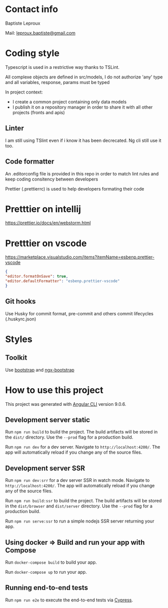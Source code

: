 # Contact info

Baptiste Leproux

Mail: leproux.baptiste@gmail.com

# Coding style

Typescript is used in a restrictive way thanks to TSLint.

All complexe objects are defined in src/models, I do not authorize 'any' type and all variables, response, params must be typed

In project context:

- I create a common project containing only data models
- I publish it on a repository manager in order to share it with all other projects (fronts and apis)

## Linter

I am still using TSlint even if i know it has been decrecated. Ng cli still use it too.

## Code formatter

An .editorconfig file is provided in this repo in order to match lint rules and keep coding consitency between developers

Prettier (.prettierrc) is used to help developers formating their code

# Pretttier on intellij

https://prettier.io/docs/en/webstorm.html

# Pretttier on vscode

https://marketplace.visualstudio.com/items?itemName=esbenp.prettier-vscode
```json
{
"editor.formatOnSave": true,
"editor.defaultFormatter": "esbenp.prettier-vscode"
}
```

## Git hooks

Use Husky for commit format, pre-commit and others commit lifecycles (.huskyrc.json)

# Styles

## Toolkit

Use [bootstrap](https://getbootstrap.com/) and [ngx-bootstrap](https://valor-software.com/ngx-bootstrap/#/)

# How to use this project

This project was generated with [Angular CLI](https://github.com/angular/angular-cli) version 9.0.6.

## Development server static

Run `npm run build` to build the project. The build artifacts will be stored in the `dist/` directory. Use the `--prod` flag for a production build.

Run `npm run dev` for a dev server. Navigate to `http://localhost:4200/`. The app will automatically reload if you change any of the source files.

## Development server SSR

Run `npm run dev:srr` for a dev server SSR in watch mode. Navigate to `http://localhost:4200/`. The app will automatically reload if you change any of the source files.

Run `npm run build:ssr` to build the project. The build artifacts will be stored in the `dist/browser` and `dist/server` directory. Use the `--prod` flag for a production build.

Run `npm run serve:ssr` to run a simple nodejs SSR server returning your app.

## Using docker => Build and run your app with Compose

Run `docker-compose build` to build your app.

Run `docker-compose up` to run your app.

## Running end-to-end tests

Run `npm run e2e` to execute the end-to-end tests via [Cypress](https://www.cypress.io/).
